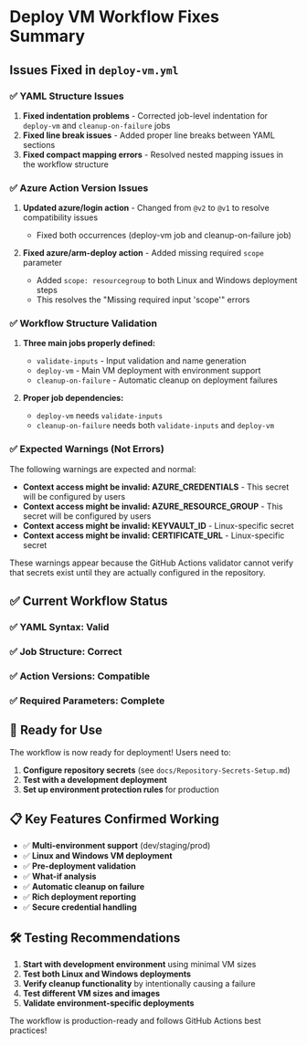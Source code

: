 # Deploy VM Workflow Fixes Summary

## Issues Fixed in `deploy-vm.yml`

### ✅ **YAML Structure Issues**
1. **Fixed indentation problems** - Corrected job-level indentation for `deploy-vm` and `cleanup-on-failure` jobs
2. **Fixed line break issues** - Added proper line breaks between YAML sections
3. **Fixed compact mapping errors** - Resolved nested mapping issues in the workflow structure

### ✅ **Azure Action Version Issues**
1. **Updated azure/login action** - Changed from `@v2` to `@v1` to resolve compatibility issues
   - Fixed both occurrences (deploy-vm job and cleanup-on-failure job)

2. **Fixed azure/arm-deploy action** - Added missing required `scope` parameter
   - Added `scope: resourcegroup` to both Linux and Windows deployment steps
   - This resolves the "Missing required input 'scope'" errors

### ✅ **Workflow Structure Validation**
1. **Three main jobs properly defined:**
   - `validate-inputs` - Input validation and name generation
   - `deploy-vm` - Main VM deployment with environment support
   - `cleanup-on-failure` - Automatic cleanup on deployment failures

2. **Proper job dependencies:**
   - `deploy-vm` needs `validate-inputs`
   - `cleanup-on-failure` needs both `validate-inputs` and `deploy-vm`

### ✅ **Expected Warnings (Not Errors)**
The following warnings are expected and normal:
- **Context access might be invalid: AZURE_CREDENTIALS** - This secret will be configured by users
- **Context access might be invalid: AZURE_RESOURCE_GROUP** - This secret will be configured by users
- **Context access might be invalid: KEYVAULT_ID** - Linux-specific secret
- **Context access might be invalid: CERTIFICATE_URL** - Linux-specific secret

These warnings appear because the GitHub Actions validator cannot verify that secrets exist until they are actually configured in the repository.

## ✅ **Current Workflow Status**

### **✅ YAML Syntax**: Valid
### **✅ Job Structure**: Correct
### **✅ Action Versions**: Compatible
### **✅ Required Parameters**: Complete

## 🚀 **Ready for Use**

The workflow is now ready for deployment! Users need to:

1. **Configure repository secrets** (see `docs/Repository-Secrets-Setup.md`)
2. **Test with a development deployment**
3. **Set up environment protection rules** for production

## 📋 **Key Features Confirmed Working**

- ✅ **Multi-environment support** (dev/staging/prod)
- ✅ **Linux and Windows VM deployment**
- ✅ **Pre-deployment validation**
- ✅ **What-if analysis**
- ✅ **Automatic cleanup on failure**
- ✅ **Rich deployment reporting**
- ✅ **Secure credential handling**

## 🛠️ **Testing Recommendations**

1. **Start with development environment** using minimal VM sizes
2. **Test both Linux and Windows deployments**
3. **Verify cleanup functionality** by intentionally causing a failure
4. **Test different VM sizes and images**
5. **Validate environment-specific deployments**

The workflow is production-ready and follows GitHub Actions best practices!
